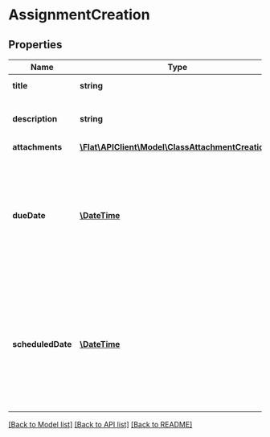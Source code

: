 # AssignmentCreation

## Properties
Name | Type | Description | Notes
------------ | ------------- | ------------- | -------------
**title** | **string** | Title of the assignment | [optional] 
**description** | **string** | Description and content of the assignment | [optional] 
**attachments** | [**\Flat\APIClient\Model\ClassAttachmentCreation[]**](ClassAttachmentCreation.md) |  | [optional] 
**dueDate** | [**\DateTime**](\DateTime.md) | The due date of this assignment, late submissions will be marked as paste due. If not set, the assignment won&#39;t have a due date. | [optional] 
**scheduledDate** | [**\DateTime**](\DateTime.md) | The publication (scheduled) date of the assignment. If this one is specified, the assignment will only be listed to the teachers of the class. | [optional] 

[[Back to Model list]](../README.md#documentation-for-models) [[Back to API list]](../README.md#documentation-for-api-endpoints) [[Back to README]](../README.md)


